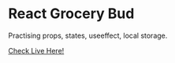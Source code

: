 # React Grocery Bud

Practising props, states, useeffect, local storage.

[Check Live Here!](https://serhatbek.github.io/react-10-grocery-bud/)
